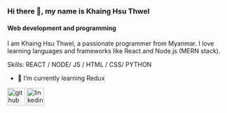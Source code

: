 ### Hi there 👋, my name is Khaing Hsu Thwel
#### Web development and programming
I am Khaing Hsu Thwel, a passionate programmer from Myanmar. I love learning languages and frameworks like React and  Node.js (MERN stack).

Skills:  REACT / NODE/ JS / HTML / CSS/ PYTHON

- 🌱 I’m currently learning Redux


[<img src='https://cdn.jsdelivr.net/npm/simple-icons@3.0.1/icons/github.svg' alt='github' height='40'>](https://github.com/atom017)  [<img src='https://cdn.jsdelivr.net/npm/simple-icons@3.0.1/icons/linkedin.svg' alt='linkedin' height='40'>](https://www.linkedin.com/in/khaing-hsu-thwe-00936a1bb/)  


